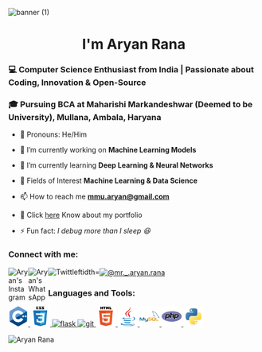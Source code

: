 ![banner (1)](https://user-images.githubusercontent.com/76683598/121713108-1baeb000-cafa-11eb-955e-c970d98952e6.png)

<h1 align="center"> I'm Aryan Rana</h1>

<h3 align="left">💻 Computer Science Enthusiast from India | Passionate about Coding, Innovation & Open-Source</h3>
<h3 align="left">🎓 Pursuing BCA at Maharishi Markandeshwar (Deemed to be University), Mullana, Ambala, Haryana</h3>

<p align="left">  </p>

- 👦 Pronouns: He/Him

- 🔭 I’m currently working on **Machine Learning Models**
- 📖 I’m currently learning **Deep Learning & Neural Networks**
- 🌱 Fields of Interest **Machine Learning & Data Science**

- 📫 How to reach me **[mmu.aryan@gmail.com](mailto:mmu.aryan@gmail.com)**

- 📄 Click [here](https://mr-aryan-rana.netlify.app/) Know about my portfolio

- ⚡ Fun fact: *I debug more than I sleep 😆*

<h3 align="left">Connect with me:</h3>
<p align="left">
<a href="https://www.linkedin.com/in/mr-aryan-rana/" target="blank"><img align="center" src="https://raw.githubusercontent.com/rahuldkjain/github-profile-readme-generator/master/src/images/icons/Social/linked-in-alt.svg" alt="@mr._.aryan.rana" height="30" width="40" /></a>
<a href="https://www.instagram.com/mr._.aryan.rana/?hl=en">
  <img align="left" alt="Aryan's Instagram" width="40px" src="https://raw.githubusercontent.com/hussainweb/hussainweb/main/icons/instagram.png" />
</a>
<a href="https://wa.me/919905251524" target="_blank">
<img align="left" alt="Aryan's WhatsApp" width="40px" src="https://upload.wikimedia.org/wikipedia/commons/6/6b/WhatsApp.svg" />
</a>
<a href="https://x.com/Mr_Aryan_Rana?s=09" target="_blank">
  <img align="left" alt="Twittleftidth="40px" src="https://upload.wikimedia.org/wikipedia/commons/9/95/Twitter_new_X_logo.png"/>
</a>
</p>

<h3 align="left">Languages and Tools:</h3>
<p align="left"> 
<a href="https://www.w3schools.com/cpp/" target="_blank" rel="noreferrer"> <img src="https://raw.githubusercontent.com/devicons/devicon/master/icons/cplusplus/cplusplus-original.svg" alt="cplusplus" width="40" height="40"/> </a> <a href="https://www.w3schools.com/css/" target="_blank" rel="noreferrer"> <img src="https://raw.githubusercontent.com/devicons/devicon/master/icons/css3/css3-original-wordmark.svg" alt="css3" width="40" height="40"/> </a> <a href="https://flask.palletsprojects.com/" target="_blank" rel="noreferrer"> <img src="https://flask.palletsprojects.com/en/stable/_images/flask-name.svg" alt="flask" width="40" height="40"/> </a> <a href="https://git-scm.com/" target="_blank" rel="noreferrer"> <img src="https://www.vectorlogo.zone/logos/git-scm/git-scm-icon.svg" alt="git" width="40" height="40"/> </a> <a href="https://www.w3.org/html/" target="_blank" rel="noreferrer"> <img src="https://raw.githubusercontent.com/devicons/devicon/master/icons/html5/html5-original-wordmark.svg" alt="html5" width="40" height="40"/> </a> <a href="https://www.java.com" target="_blank" rel="noreferrer"> <img src="https://raw.githubusercontent.com/devicons/devicon/master/icons/java/java-original.svg" alt="java" width="40" height="40"/> </a> <a href="https://www.mysql.com/" target="_blank" rel="noreferrer"> <img src="https://raw.githubusercontent.com/devicons/devicon/master/icons/mysql/mysql-original-wordmark.svg" alt="mysql" width="40" height="40"/> </a> <a href="https://www.php.net" target="_blank" rel="noreferrer"> <img src="https://raw.githubusercontent.com/devicons/devicon/master/icons/php/php-original.svg" alt="php" width="40" height="40"/> </a> <a href="https://www.python.org" target="_blank" rel="noreferrer"> <img src="https://raw.githubusercontent.com/devicons/devicon/master/icons/python/python-original.svg" alt="python" width="40" height="40"/> </a> </p>

<!--<p><img align="left" src="https://github-readme-stats.vercel.app/api/top-langs?username=mr-aryan-rana&show_icons=true&locale=en&layout=compact" alt="Aryan Rana" /></p>-->

<!--<p>-->
  <img align="center" src="https://github-readme-stats.vercel.app/api/top-langs/?username=mr-aryan-rana&layout=compact&langs_count=8" alt="Aryan Rana" />
</p>
<br clear="left"/>
